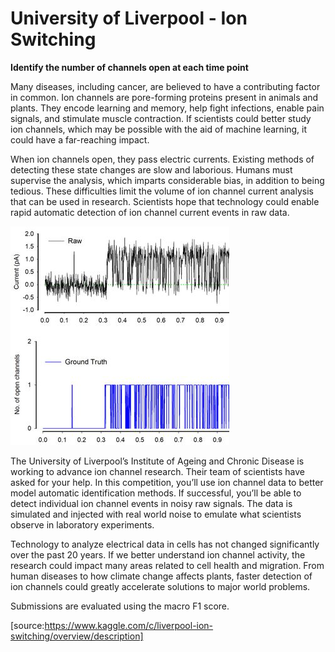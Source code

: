 # University of Liverpool - Ion Switching
**Identify the number of channels open at each time point**

Many diseases, including cancer, are believed to have a contributing factor in common. Ion channels are pore-forming proteins present in animals and plants. They encode learning and memory, help fight infections, enable pain signals, and stimulate muscle contraction. If scientists could better study ion channels, which may be possible with the aid of machine learning, it could have a far-reaching impact.

When ion channels open, they pass electric currents. Existing methods of detecting these state changes are slow and laborious. Humans must supervise the analysis, which imparts considerable bias, in addition to being tedious. These difficulties limit the volume of ion channel current analysis that can be used in research. Scientists hope that technology could enable rapid automatic detection of ion channel current events in raw data.

![image](https://github.com/yoviny/Deep-learning-Competitions/blob/master/University%20of%20Liverpool%20-%20Ion%20Switching/ion%20image.jpg)

The University of Liverpool’s Institute of Ageing and Chronic Disease is working to advance ion channel research. Their team of scientists have asked for your help. In this competition, you’ll use ion channel data to better model automatic identification methods. If successful, you’ll be able to detect individual ion channel events in noisy raw signals. The data is simulated and injected with real world noise to emulate what scientists observe in laboratory experiments.

Technology to analyze electrical data in cells has not changed significantly over the past 20 years. If we better understand ion channel activity, the research could impact many areas related to cell health and migration. From human diseases to how climate change affects plants, faster detection of ion channels could greatly accelerate solutions to major world problems.

Submissions are evaluated using the macro F1 score.

[source:https://www.kaggle.com/c/liverpool-ion-switching/overview/description]
